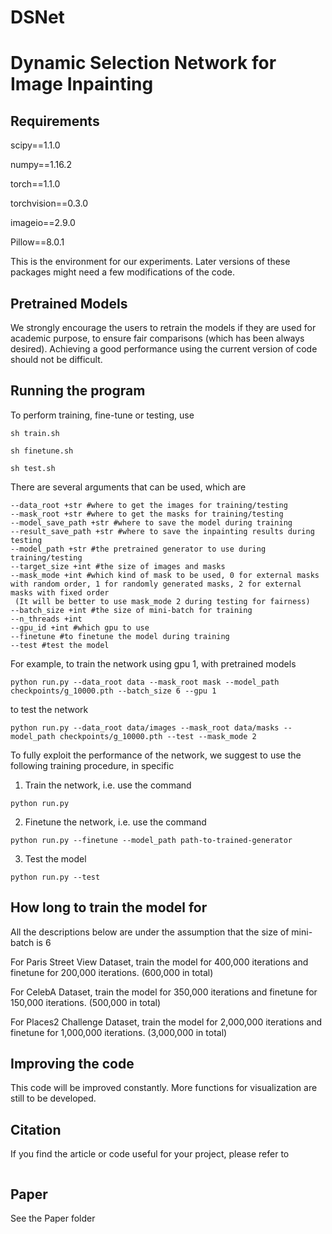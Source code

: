# DSNet
# Dynamic Selection Network for Image Inpainting
## Requirements

scipy==1.1.0

numpy==1.16.2

torch==1.1.0

torchvision==0.3.0

imageio==2.9.0

Pillow==8.0.1

This is the environment for our experiments. Later versions of these packages might need a few modifications of the code.

## Pretrained Models

<!--
The link to the pretrained model. (Currently, Paris StreetView, CelebA datasets)

https://drive.google.com/drive/folders/1EbRSL6SlJqeMliT9qU8V5g0idJqvirZr?usp=sharing
-->

We strongly encourage the users to retrain the models if they are used for academic purpose, to ensure fair comparisons (which has been always desired). Achieving a good performance using the current version of code should not be difficult.


## Running the program

To perform training, fine-tune or testing, use 
```
sh train.sh

sh finetune.sh

sh test.sh 
```
There are several arguments that can be used, which are
```
--data_root +str #where to get the images for training/testing
--mask_root +str #where to get the masks for training/testing
--model_save_path +str #where to save the model during training
--result_save_path +str #where to save the inpainting results during testing
--model_path +str #the pretrained generator to use during training/testing
--target_size +int #the size of images and masks
--mask_mode +int #which kind of mask to be used, 0 for external masks with random order, 1 for randomly generated masks, 2 for external masks with fixed order 
 (It will be better to use mask_mode 2 during testing for fairness)
--batch_size +int #the size of mini-batch for training
--n_threads +int
--gpu_id +int #which gpu to use
--finetune #to finetune the model during training
--test #test the model
```
For example, to train the network using gpu 1, with pretrained models
```
python run.py --data_root data --mask_root mask --model_path checkpoints/g_10000.pth --batch_size 6 --gpu 1
```
to test the network
```
python run.py --data_root data/images --mask_root data/masks --model_path checkpoints/g_10000.pth --test --mask_mode 2
```

To fully exploit the performance of the network, we suggest to use the following training procedure, in specific

1. Train the network, i.e. use the command
```
python run.py
```

2. Finetune the network, i.e. use the command
```
python run.py --finetune --model_path path-to-trained-generator
```

3. Test the model
```
python run.py --test
```
## How long to train the model for

All the descriptions below are under the assumption that the size of mini-batch is 6

For Paris Street View Dataset, train the model for 400,000 iterations and finetune for 200,000 iterations. (600,000 in total)

For CelebA Dataset, train the model for 350,000 iterations and finetune for 150,000 iterations. (500,000 in total)

For Places2 Challenge Dataset, train the model for 2,000,000 iterations and finetune for 1,000,000 iterations. (3,000,000 in total)

## Improving the code
This code will be improved constantly. More functions for visualization are still to be developed.

## Citation
If you find the article or code useful for your project, please refer to
```

```
## Paper
See the Paper folder
